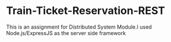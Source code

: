 # Train-Ticket-Reservation-REST
This is an assignment for Distributed System Module.I used Node.js/ExpressJS as the server side framework 
